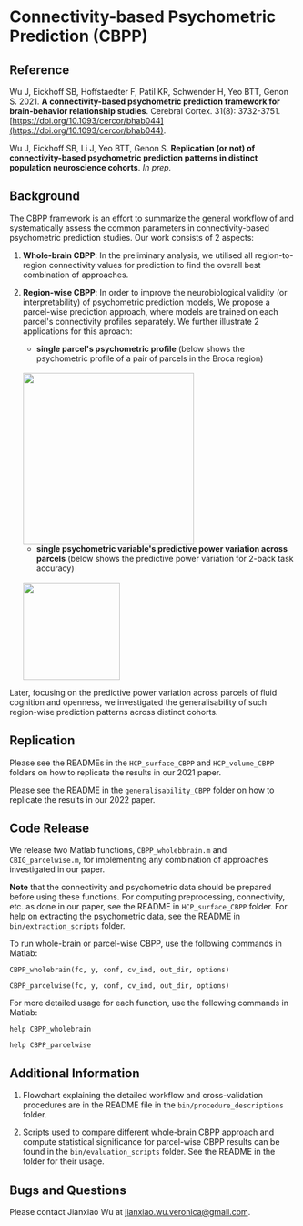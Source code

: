 # Connectivity-based Psychometric Prediction (CBPP)

## Reference

Wu J, Eickhoff SB, Hoffstaedter F, Patil KR, Schwender H, Yeo BTT, Genon S. 2021. **A connectivity-based psychometric prediction framework for brain-behavior relationship studies**. Cerebral Cortex. 31(8): 3732-3751. [https://doi.org/10.1093/cercor/bhab044](https://doi.org/10.1093/cercor/bhab044).

Wu J, Eickhoff SB, Li J, Yeo BTT, Genon S. **Replication (or not) of connectivity-based psychometric prediction patterns in distinct population neuroscience cohorts**. *In prep.*

## Background

The CBPP framework is an effort to summarize the general workflow of and systematically assess the common parameters in connectivity-based psychometric prediction studies. Our work consists of 2 aspects:

1. **Whole-brain CBPP**: In the preliminary analysis, we utilised all region-to-region connectivity values for prediction to find the overall best combination of approaches.

2. **Region-wise CBPP**: In order to improve the neurobiological validity (or interpretability) of psychometric prediction models, We propose a parcel-wise prediction approach, where models are trained on each parcel's connectivity profiles separately. We further illustrate 2 applications for this aproach:

    - **single parcel's psychometric profile** (below shows the psychometric profile of a pair of parcels in the Broca region)
    
    </br>
    <img src="bin/images/root_readme_img1.png" height="300" />
    
    - **single psychometric variable's predictive power variation across parcels** (below shows the predictive power variation for 2-back task accuracy)
    
    </br>
    <img src="bin/images/root_readme_img2.png" height="170">

Later, focusing on the predictive power variation across parcels of fluid cognition and openness, we investigated the generalisability of such region-wise prediction patterns across distinct cohorts.

## Replication

Please see the READMEs in the `HCP_surface_CBPP` and `HCP_volume_CBPP` folders on how to replicate the results in our 2021 paper.

Please see the README in the `generalisability_CBPP` folder on how to replicate the results in our 2022 paper.

## Code Release

We release two Matlab functions, `CBPP_wholebbrain.m` and `CBIG_parcelwise.m`, for implementing any combination of approaches investigated in our paper. 

**Note** that the connectivity and psychometric data should be prepared before using these functions. For computing preprocessing, connectivity, etc. as done in our paper, see the README in `HCP_surface_CBPP` folder. For help on extracting the psychometric data, see the README in `bin/extraction_scripts` folder.

To run whole-brain or parcel-wise CBPP, use the following commands in Matlab:

```
CBPP_wholebrain(fc, y, conf, cv_ind, out_dir, options)
```

```
CBPP_parcelwise(fc, y, conf, cv_ind, out_dir, options)
```

For more detailed usage for each function, use the following commands in Matlab:

```
help CBPP_wholebrain
```
```
help CBPP_parcelwise
```

## Additional Information

1. Flowchart explaining the detailed workflow and cross-validation procedures are in the README file in the `bin/procedure_descriptions` folder.

3. Scripts used to compare different whole-brain CBPP approach and compute statistical significance for parcel-wise CBPP results can be found in the `bin/evaluation_scripts` folder. See the README in the folder for their usage.

## Bugs and Questions

Please contact Jianxiao Wu at jianxiao.wu.veronica@gmail.com.
